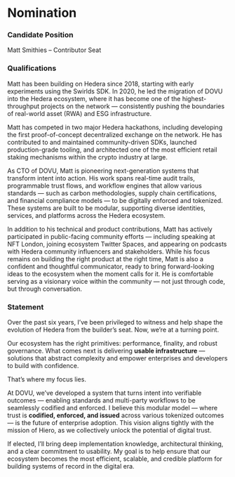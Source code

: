 # Nomination

### Candidate Position  
Matt Smithies – Contributor Seat

### Qualifications  
Matt has been building on Hedera since 2018, starting with early experiments using the Swirlds SDK. In 2020, he led the migration of DOVU into the Hedera ecosystem, where it has become one of the highest-throughput projects on the network — consistently pushing the boundaries of real-world asset (RWA) and ESG infrastructure.

Matt has competed in two major Hedera hackathons, including developing the first proof-of-concept decentralized exchange on the network. He has contributed to and maintained community-driven SDKs, launched production-grade tooling, and architected one of the most efficient retail staking mechanisms within the crypto industry at large.

As CTO of DOVU, Matt is pioneering next-generation systems that transform intent into action. His work spans real-time audit trails, programmable trust flows, and workflow engines that allow various standards — such as carbon methodologies, supply chain certifications, and financial compliance models — to be digitally enforced and tokenized. These systems are built to be modular, supporting diverse identities, services, and platforms across the Hedera ecosystem.

In addition to his technical and product contributions, Matt has actively participated in public-facing community efforts — including speaking at NFT London, joining ecosystem Twitter Spaces, and appearing on podcasts with Hedera community influencers and stakeholders. While his focus remains on building the right product at the right time, Matt is also a confident and thoughtful communicator, ready to bring forward-looking ideas to the ecosystem when the moment calls for it. He is comfortable serving as a visionary voice within the community — not just through code, but through conversation.

### Statement  
Over the past six years, I’ve been privileged to witness and help shape the evolution of Hedera from the builder’s seat. Now, we’re at a turning point.

Our ecosystem has the right primitives: performance, finality, and robust governance. What comes next is delivering **usable infrastructure** — solutions that abstract complexity and empower enterprises and developers to build with confidence.

That’s where my focus lies.

At DOVU, we’ve developed a system that turns intent into verifiable outcomes — enabling standards and multi-party workflows to be seamlessly codified and enforced. I believe this modular model — where trust is **codified, enforced, and issued** across various tokenized outcomes — is the future of enterprise adoption. This vision aligns tightly with the mission of Hiero, as we collectively unlock the potential of digital trust.

If elected, I’ll bring deep implementation knowledge, architectural thinking, and a clear commitment to usability. My goal is to help ensure that our ecosystem becomes the most efficient, scalable, and credible platform for building systems of record in the digital era.
